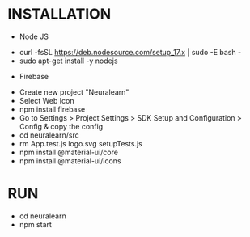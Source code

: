 # INSTALLATION  
* Node JS  
- curl -fsSL https://deb.nodesource.com/setup_17.x | sudo -E bash -  
- sudo apt-get install -y nodejs  
* Firebase  
- Create new project "Neuralearn"  
- Select Web Icon
- npm install firebase
- Go to Settings > Project Settings > SDK Setup and Configuration > Config & copy the config
- cd neuralearn/src 
- rm App.test.js logo.svg setupTests.js
- npm install @material-ui/core
- npm install @material-ui/icons

# RUN
- cd neuralearn
- npm start
 
